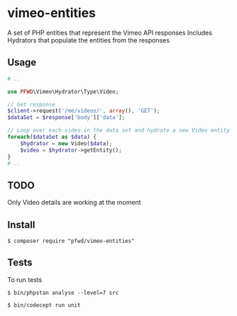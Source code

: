 # vimeo-entities
A set of PHP entities that represent the Vimeo API responses
Includes Hydrators that populate the entities from the responses

## Usage

```php
# ..

use PFWD\Vimeo\Hydrator\Type\Video;

// Get response
$client->request('/me/videos/', array(), 'GET');
$dataSet = $response['body']['data'];

// Loop over each video in the data set and hydrate a new Video entity
foreach($dataSet as $data) {
    $hydrator = new Video($data);
    $video = $hydrator->getEntity();
}
# ..
```

## TODO
Only Video details are working at the moment

## Install
```
$ composer require "pfwd/vimeo-entities"
```

## Tests
To run tests
```
$ bin/phpstan analyse --level=7 src
```

```
$ bin/codecept run unit
```
